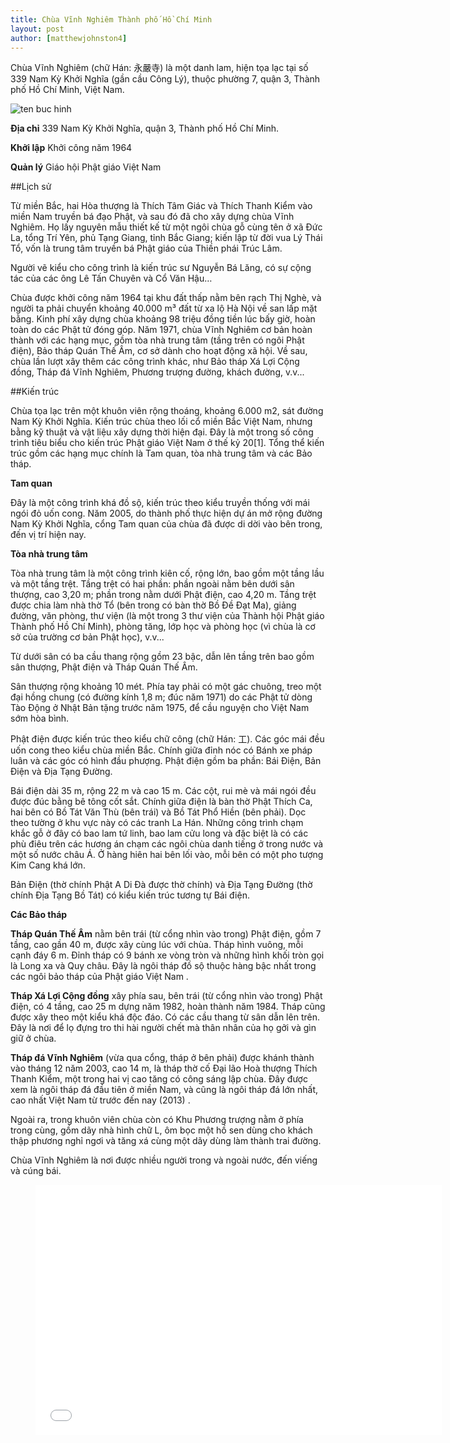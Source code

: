 ```yaml
---
title: Chùa Vĩnh Nghiêm Thành phố Hồ Chí Minh
layout: post
author: [matthewjohnston4]
---
```


Chùa Vĩnh Nghiêm (chữ Hán: 永嚴寺) là một danh lam, hiện tọa lạc tại số 339 Nam Kỳ Khởi Nghĩa (gần cầu Công Lý), thuộc phường 7, quận 3, Thành phố Hồ Chí Minh, Việt Nam.

![ten buc hinh](https://upload.wikimedia.org/wikipedia/commons/thumb/2/27/C%E1%BB%95ng_ch%C3%B9a_V%C4%A9nh_Nghi%C3%AAm.jpg/640px-C%E1%BB%95ng_ch%C3%B9a_V%C4%A9nh_Nghi%C3%AAm.jpg "ten buc hinh")

**Địa chỉ** 	339 Nam Kỳ Khởi Nghĩa, quận 3, Thành phố Hồ Chí Minh.

**Khởi lập**	Khởi công năm 1964

**Quản lý**	Giáo hội Phật giáo Việt Nam

##Lịch sử

Từ miền Bắc, hai Hòa thượng là Thích Tâm Giác và Thích Thanh Kiểm vào miền Nam truyền bá đạo Phật, và sau đó đã cho xây dựng chùa Vĩnh Nghiêm. Họ lấy nguyên mẫu thiết kế từ một ngôi chùa gỗ cùng tên ở xã Đức La, tổng Trí Yên, phủ Tạng Giang, tỉnh Bắc Giang; kiến lập từ đời vua Lý Thái Tổ, vốn là trung tâm truyền bá Phật giáo của Thiền phái Trúc Lâm.

Người vẽ kiểu cho công trình là kiến trúc sư Nguyễn Bá Lăng, có sự cộng tác của các ông Lê Tấn Chuyên và Cổ Văn Hậu…

Chùa được khởi công năm 1964 tại khu đất thấp nằm bên rạch Thị Nghè, và người ta phải chuyển khoảng 40.000 m³ đất từ xa lộ Hà Nội về san lấp mặt bằng. Kinh phí xây dựng chùa khoảng 98 triệu đồng tiền lúc bấy giờ, hoàn toàn do các Phật tử đóng góp. Năm 1971, chùa Vĩnh Nghiêm cơ bản hoàn thành với các hạng mục, gồm tòa nhà trung tâm (tầng trên có ngôi Phật điện), Bảo tháp Quán Thế Âm, cơ sở dành cho hoạt động xã hội. Về sau, chùa lần lượt xây thêm các công trình khác, như Bảo tháp Xá Lợi Cộng đồng, Tháp đá Vĩnh Nghiêm, Phương trượng đường, khách đường, v.v...

##Kiến trúc

Chùa tọa lạc trên một khuôn viên rộng thoáng, khoảng 6.000 m2, sát đường Nam Kỳ Khởi Nghĩa. Kiến trúc chùa theo lối cổ miền Bắc Việt Nam, nhưng bằng kỹ thuật và vật liệu xây dựng thời hiện đại. Ðây là một trong số công trình tiêu biểu cho kiến trúc Phật giáo Việt Nam ở thế kỷ 20[1]. Tổng thể kiến trúc gồm các hạng mục chính là Tam quan, tòa nhà trung tâm và các Bảo tháp.

**Tam quan**

Đây là một công trình khá đồ sộ, kiến trúc theo kiểu truyền thống với mái ngói đỏ uốn cong. Năm 2005, do thành phố thực hiện dự án mở rộng đường Nam Kỳ Khởi Nghĩa, cổng Tam quan của chùa đã được di dời vào bên trong, đến vị trí hiện nay.

**Tòa nhà trung tâm**

Tòa nhà trung tâm là một công trình kiên cố, rộng lớn, bao gồm một tầng lầu và một tầng trệt. Tầng trệt có hai phần: phần ngoài nằm bên dưới sân thượng, cao 3,20 m; phần trong nằm dưới Phật điện, cao 4,20 m. Tầng trệt được chia làm nhà thờ Tổ (bên trong có bàn thờ Bồ Đề Đạt Ma), giảng đường, văn phòng, thư viện (là một trong 3 thư viện của Thành hội Phật giáo Thành phố Hồ Chí Minh), phòng tăng, lớp học và phòng học (vì chùa là cơ sở của trường cơ bản Phật học), v.v...

Từ dưới sân có ba cầu thang rộng gồm 23 bậc, dẫn lên tầng trên bao gồm sân thượng, Phật điện và Tháp Quán Thế Âm.

Sân thượng rộng khoảng 10 mét. Phía tay phải có một gác chuông, treo một đại hồng chung (có đường kính 1,8 m; đúc năm 1971) do các Phật tử dòng Tào Động ở Nhật Bản tặng trước năm 1975, để cầu nguyện cho Việt Nam sớm hòa bình.


Phật điện được kiến trúc theo kiểu chữ công (chữ Hán: 工). Các góc mái đều uốn cong theo kiểu chùa miền Bắc. Chính giữa đỉnh nóc có Bánh xe pháp luân và các góc có hình đầu phượng. Phật điện gồm ba phần: Bái Điện, Bản Điện và Địa Tạng Đường.

Bái điện dài 35 m, rộng 22 m và cao 15 m. Các cột, rui mè và mái ngói đều được đúc bằng bê tông cốt sắt. Chính giữa điện là bàn thờ Phật Thích Ca, hai bên có Bồ Tát Văn Thù (bên trái) và Bồ Tát Phổ Hiền (bên phải). Dọc theo tường ở khu vực này có các tranh La Hán. Những công trình chạm khắc gỗ ở đây có bao lam tứ linh, bao lam cửu long và đặc biệt là có các phù điêu trên các hương án chạm các ngôi chùa danh tiếng ở trong nước và một số nước châu Á. Ở hàng hiên hai bên lối vào, mỗi bên có một pho tượng Kim Cang khá lớn.

Bản Điện (thờ chính Phật A Di Đà được thờ chính) và Địa Tạng Đường (thờ chính Địa Tạng Bồ Tát) có kiểu kiến trúc tương tự Bái điện.

**Các Bảo tháp**

**Tháp Quán Thế Âm** nằm bên trái (từ cổng nhìn vào trong) Phật điện, gồm 7 tầng, cao gần 40 m, được xây cùng lúc với chùa. Tháp hình vuông, mỗi cạnh đáy 6 m. Ðỉnh tháp có 9 bánh xe vòng tròn và những hình khối tròn gọi là Long xa và Quy châu. Đây là ngôi tháp đồ sộ thuộc hàng bậc nhất trong các ngôi bảo tháp của Phật giáo Việt Nam .

**Tháp Xá Lợi Cộng đồng** xây phía sau, bên trái (từ cổng nhìn vào trong) Phật điện, có 4 tầng, cao 25 m dựng năm 1982, hoàn thành năm 1984. Tháp cũng được xây theo một kiểu khá độc đáo. Có các cầu thang từ sân dẫn lên trên. Đây là nơi để lọ đựng tro thi hài người chết mà thân nhân của họ gởi và gìn giữ ở chùa.

**Tháp đá Vĩnh Nghiêm** (vừa qua cổng, tháp ở bên phải) được khánh thành vào tháng 12 năm 2003, cao 14 m, là tháp thờ cố Đại lão Hoà thượng Thích Thanh Kiểm, một trong hai vị cao tăng có công sáng lập chùa. Đây được xem là ngôi tháp đá đầu tiên ở miền Nam, và cũng là ngôi tháp đá lớn nhất, cao nhất Việt Nam từ trước đến nay (2013) .

Ngoài ra, trong khuôn viên chùa còn có Khu Phương trượng nằm ở phía trong cùng, gồm dãy nhà hình chữ L, ôm bọc một hồ sen dùng cho khách thập phương nghỉ ngơi và tăng xá cùng một dãy dùng làm thành trai đường.

Chùa Vĩnh Nghiêm là nơi được nhiều người trong và ngoài nước, đến viếng và cúng bái.


<figure><iframe width="650" height="400" src="//www.youtube-nocookie.com/embed/dkxFh4eqok4" frameborder="0" allowfullscreen></iframe></figure>